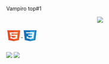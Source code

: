 Vampiro top#1
<div align="center">
  <a href="https://github.com/Miguelosix">
 
  <img height="180em" src="https://github-readme-stats.vercel.app/api/top-langs/?username=Miguelosix&layout=compact&langs_count=7&theme=vue-dark"/>
</div>
<div style="display: inline_block"><br>
  
  <img align="center" alt="Miguelosix" height="30" width="40" src="https://raw.githubusercontent.com/devicons/devicon/master/icons/html5/html5-original.svg">
  <img align="center" alt="Miguelosix" height="30" width="40" src="https://raw.githubusercontent.com/devicons/devicon/master/icons/css3/css3-original.svg">
 
</div>
  
  ##
 
<div> 
  <a href="https://www.instagram.com/miguel.augusto.12/" target="_blank"><img src="https://img.shields.io/badge/-Instagram-%23E4405F?style=for-the-badge&logo=&logoColor=black" target="_blank"></a>
  <a href = "mailto:miguelaugusto0809@gmail.com"><img src="https://img.shields.io/badge/-Gmail-%23333?style=for-the-badge&logo=gmail&logoColor=white" target="_blank"></a>
 

 
</div>
